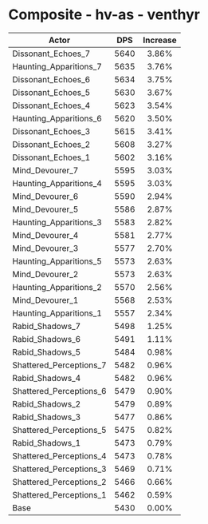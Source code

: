 # Composite - hv-as - venthyr
| Actor | DPS | Increase |
|---|:---:|:---:|
|Dissonant_Echoes_7|5640|3.86%|
|Haunting_Apparitions_7|5635|3.76%|
|Dissonant_Echoes_6|5634|3.75%|
|Dissonant_Echoes_5|5630|3.67%|
|Dissonant_Echoes_4|5623|3.54%|
|Haunting_Apparitions_6|5620|3.50%|
|Dissonant_Echoes_3|5615|3.41%|
|Dissonant_Echoes_2|5608|3.27%|
|Dissonant_Echoes_1|5602|3.16%|
|Mind_Devourer_7|5595|3.03%|
|Haunting_Apparitions_4|5595|3.03%|
|Mind_Devourer_6|5590|2.94%|
|Mind_Devourer_5|5586|2.87%|
|Haunting_Apparitions_3|5583|2.82%|
|Mind_Devourer_4|5581|2.77%|
|Mind_Devourer_3|5577|2.70%|
|Haunting_Apparitions_5|5573|2.63%|
|Mind_Devourer_2|5573|2.63%|
|Haunting_Apparitions_2|5570|2.56%|
|Mind_Devourer_1|5568|2.53%|
|Haunting_Apparitions_1|5557|2.34%|
|Rabid_Shadows_7|5498|1.25%|
|Rabid_Shadows_6|5491|1.11%|
|Rabid_Shadows_5|5484|0.98%|
|Shattered_Perceptions_7|5482|0.96%|
|Rabid_Shadows_4|5482|0.96%|
|Shattered_Perceptions_6|5479|0.90%|
|Rabid_Shadows_2|5479|0.89%|
|Rabid_Shadows_3|5477|0.86%|
|Shattered_Perceptions_5|5475|0.82%|
|Rabid_Shadows_1|5473|0.79%|
|Shattered_Perceptions_4|5473|0.78%|
|Shattered_Perceptions_3|5469|0.71%|
|Shattered_Perceptions_2|5466|0.66%|
|Shattered_Perceptions_1|5462|0.59%|
|Base|5430|0.00%|
